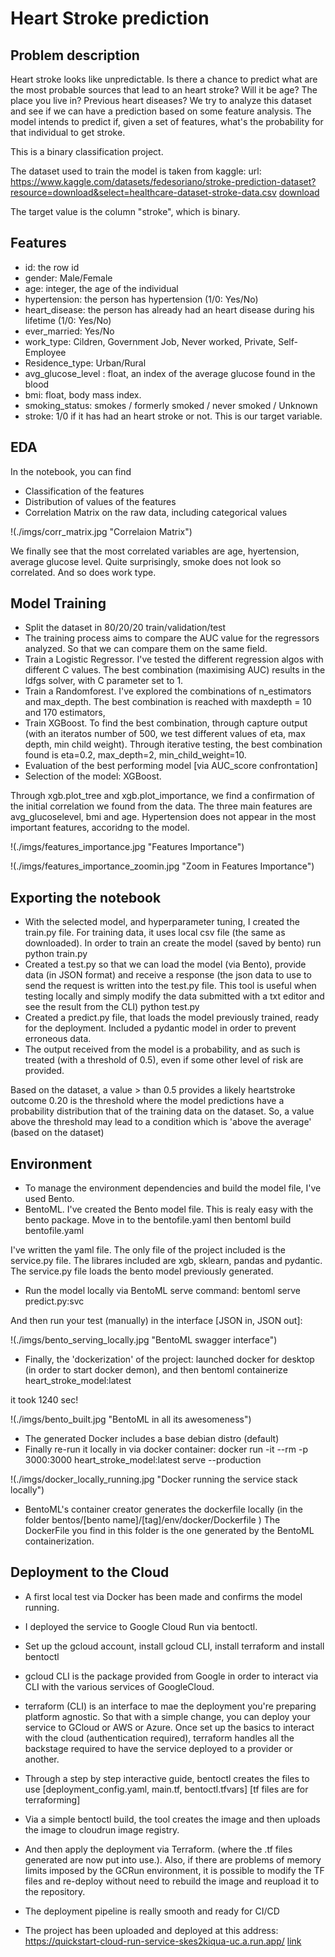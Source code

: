 # Heart Stroke prediction

## Problem description
Heart stroke looks like unpredictable. Is there a chance to predict what are the most probable sources that lead to an heart stroke?
Will it be age? The place you live in? Previous heart diseases?
We try to analyze this dataset and see if we can have a prediction based on some feature analysis.
The model intends to predict if, given a set of features, what's the probability for that individual to get stroke.

This is a binary classification project.

The dataset used to train the model is taken from kaggle:
url: https://www.kaggle.com/datasets/fedesoriano/stroke-prediction-dataset?resource=download&select=healthcare-dataset-stroke-data.csv
[download][linkdata]

The target value is the column "stroke", which is binary.

## Features
- id: the row id
- gender: Male/Female
- age: integer, the age of the individual
- hypertension: the person has hypertension (1/0: Yes/No)
- heart_disease: the person has already had an heart disease during his lifetime (1/0: Yes/No)
- ever_married: Yes/No
- work_type: Cildren, Government Job, Never worked, Private, Self-Employee
- Residence_type: Urban/Rural
- avg_glucose_level : float, an index of the average glucose found in the blood
- bmi: float, body mass index.
- smoking_status: smokes / formerly smoked / never smoked / Unknown
- stroke: 1/0 if it has had an heart stroke or not. This is our target variable.


## EDA
In the notebook, you can find 
- Classification of the features
- Distribution of values of the features
- Correlation Matrix on the raw data, including categorical values

!(./imgs/corr_matrix.jpg "Correlaion Matrix")

We finally see that the most correlated variables are age, hyertension, average glucose level.
Quite surprisingly, smoke does not look so correlated. And so does work type.


## Model Training
- Split the dataset in 80/20/20 train/validation/test
- The training process aims to compare the AUC value for the regressors analyzed. So that we can compare them on the same field.
- Train a Logistic Regressor. I've tested the different regression algos with different C values. The best combination (maximising AUC) results in the ldfgs solver, with C parameter set to 1.
- Train a Randomforest. I've explored the combinations of n_estimators and max_depth. The best combination is reached with maxdepth = 10 and 170 estimators,
- Train XGBoost. To find the best combination, through capture output (with an iteratos number of 500, we test different  values of eta, max depth, min child weight). Through iterative testing, the best combination found is eta=0.2, max_depth=2, min_child_weight=10.
- Evaluation of the best performing model [via AUC_score confrontation]
- Selection of the model: XGBoost.

Through xgb.plot_tree and xgb.plot_importance, we find a confirmation of the initial correlation we found from the data.
The three main features are avg_glucoselevel, bmi and age.
Hypertension does not appear in the most important features, accoridng to the model.

!(./imgs/features_importance.jpg "Features Importance")

!(./imgs/features_importance_zoomin.jpg "Zoom in Features Importance")


## Exporting the notebook
- With the selected model, and hyperparameter tuning, I created the train.py file. For training data, it uses local csv file (the same as downloaded). In order to train an create the model (saved by bento) run
    python train.py
- Created a test.py so that we can load the model (via Bento), provide data (in JSON format) and receive a response (the json data to use to send the request is written into the test.py file. This tool is useful when testing locally and simply modify the data submitted with a txt editor and see the result from the CLI)
    python test.py
- Created a predict.py file, that loads the model previously trained, ready for the deployment. Included a pydantic model in order to prevent erroneous data.
- The output received from the model is a probability, and as such is treated (with a threshold of 0.5), even if some other level of risk are provided.

Based on the dataset, a value > than 0.5 provides a likely heartstroke outcome
0.20 is the threshold where the model predictions have a probability distribution that of the training data on the dataset. 
So, a value above the threshold may lead to a condition which is 'above the average' (based on the dataset)


## Environment
- To manage the environment dependencies and build the model file, I've used Bento.
- BentoML. I've created the Bento model file. This is realy easy with the bento package. Move in to the bentofile.yaml then 
    bentoml build bentofile.yaml

I've written the yaml file. The only file of the project included is the service.py file. The librares included are xgb, sklearn, pandas and pydantic. The service.py file loads the bento model previously generated.
- Run the model locally via BentoML serve command:
    bentoml serve predict.py:svc

And then run your test (manually) in the interface [JSON in, JSON out]:

!(./imgs/bento_serving_locally.jpg "BentoML swagger interface")

- Finally, the 'dockerization' of the project: launched docker for desktop (in order to start docker demon), and then 
    bentoml containerize heart_stroke_model:latest 

it took 1240 sec!

!(./imgs/bento_built.jpg "BentoML in all its awesomeness")

- The generated Docker includes a base debian distro (default)
- Finally re-run it locally in via docker container:
    docker run -it --rm -p 3000:3000 heart_stroke_model:latest serve --production

!(./imgs/docker_locally_running.jpg "Docker running the service stack locally")

- BentoML's container creator generates the dockerfile locally (in the folder bentos/[bento name]/[tag]/env/docker/Dockerfile )
The DockerFile you find in this folder is the one generated by the BentoML containerization.

## Deployment to the Cloud
- A first local test via Docker has been made and confirms the model running.
- I deployed the service to Google Cloud Run via bentoctl. 
- Set up the gcloud account, install gcloud CLI, install terraform and install bentoctl
- gcloud CLI is the package provided from Google in order to interact via CLI with the various services of GoogleCloud.
- terraform (CLI) is an interface to mae the deployment you're preparing platform agnostic. So that with a simple change, you can deploy your service to GCloud or AWS or Azure. Once set up the basics to interact with the cloud (authentication required), terraform handles all the backstage required to have the service deployed to a provider or another.
- Through a step by step interactive guide, bentoctl creates the files to use [deployment_config.yaml, main.tf, bentoctl.tfvars] [tf files are for terraforming]
- Via a simple bentoctl build, the tool creates the image and then uploads the image to cloudrun image registry.
- And then apply the deployment via Terraform. (where the .tf files generated are now put into use.). Also, if there are problems of memory limits imposed by the GCRun environment, it is possible to modify the TF files and re-deploy without need to rebuild the image and reupload it to the repository.
- The deployment pipeline is really smooth and ready for CI/CD
- The project has been uploaded and deployed at this address: https://quickstart-cloud-run-service-skes2kiqua-uc.a.run.app/
 [link][applink]


   [linkdata]: <https://www.kaggle.com/datasets/fedesoriano/stroke-prediction-dataset?resource=download&select=healthcare-dataset-stroke-data.csv>
   [applink]: <https://quickstart-cloud-run-service-skes2kiqua-uc.a.run.app/>